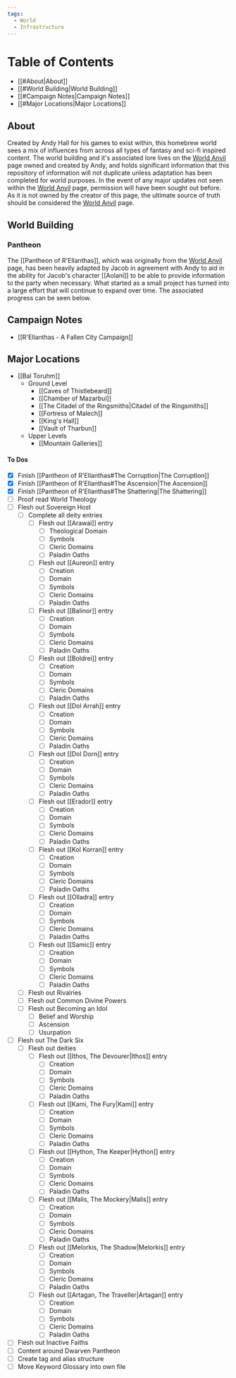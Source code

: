 ```yaml
---
tags:
  - World
  - Infrastructure
---
```

# Table of Contents
- [[#About|About]]
- [[#World Building|World Building]]
- [[#Campaign Notes|Campaign Notes]]
- [[#Major Locations|Major Locations]]

## About
Created by Andy Hall for his games to exist within, this homebrew world sees a mix of influences from across all types of fantasy and sci-fi inspired content. The world building and it's associated lore lives on the [World Anvil](https://www.worldanvil.com/w/r-ellanthas-hidden-town-gm) page owned and created by Andy, and holds significant information that this repository of information will not duplicate unless adaptation has been completed for world purposes. In the event of any major updates not seen within the [World Anvil](https://www.worldanvil.com/w/r-ellanthas-hidden-town-gm) page, permission will have been sought out before. As it is not owned by the creator of this page, the ultimate source of truth should be considered the [World Anvil](https://www.worldanvil.com/w/r-ellanthas-hidden-town-gm) page.
## World Building
### Pantheon
The [[Pantheon of R'Ellanthas]], which was originally from the [World Anvil](https://www.worldanvil.com/w/r-ellanthas-hidden-town-gm) page, has been heavily adapted by Jacob in agreement with Andy to aid in the ability for Jacob's character [[Aolani]] to be able to provide information to the party when necessary. What started as a small project has turned into a large effort that will continue to expand over time. The associated progress can be seen below. 


## Campaign Notes
- [[R'Ellanthas - A Fallen City Campaign]]
## Major Locations
- [[Bal Toruhm]]
	- Ground Level
		- [[Caves of Thistlebeard]]
		- [[Chamber of Mazarbul]]
		- [[The Citadel of the Ringsmiths|Citadel of the Ringsmiths]]
		- [[Fortress of Malech]]
		- [[King's Hall]]
		- [[Vault of Tharbun]]
	- Upper Levels
		- [[Mountain Galleries]]
#### To Dos
- [x] Finish [[Pantheon of R'Ellanthas#The Corruption|The Corruption]]
- [x] Finish [[Pantheon of R'Ellanthas#The Ascension|The Ascension]]
- [x] Finish [[Pantheon of R'Ellanthas#The Shattering|The Shattering]]
- [ ] Proof read World Theology
- [ ] Flesh out Sovereign Host
	- [ ] Complete all deity entries
		- [ ] Flesh out [[Arawai]] entry
			- [ ] Theological Domain
			- [ ] Symbols
			- [ ] Cleric Domains
			- [ ] Paladin Oaths
		- [ ] Flesh out [[Aureon]] entry
			- [ ] Creation
			- [ ] Domain
			- [ ] Symbols
			- [ ] Cleric Domains
			- [ ] Paladin Oaths
		- [ ] Flesh out [[Balinor]] entry
			- [ ] Creation
			- [ ] Domain
			- [ ] Symbols
			- [ ] Cleric Domains
			- [ ] Paladin Oaths
		- [ ] Flesh out [[Boldrei]] entry
			- [ ] Creation
			- [ ] Domain
			- [ ] Symbols
			- [ ] Cleric Domains
			- [ ] Paladin Oaths
		- [ ] Flesh out [[Dol Arrah]] entry
			- [ ] Creation
			- [ ] Domain
			- [ ] Symbols
			- [ ] Cleric Domains
			- [ ] Paladin Oaths
		- [ ] Flesh out [[Dol Dorn]] entry
			- [ ] Creation
			- [ ] Domain
			- [ ] Symbols
			- [ ] Cleric Domains
			- [ ] Paladin Oaths
		- [ ] Flesh out [[Erador]] entry
			- [ ] Creation
			- [ ] Domain
			- [ ] Symbols
			- [ ] Cleric Domains
			- [ ] Paladin Oaths
		- [ ] Flesh out [[Kol Korran]] entry
			- [ ] Creation
			- [ ] Domain
			- [ ] Symbols
			- [ ] Cleric Domains
			- [ ] Paladin Oaths
		- [ ] Flesh out [[Olladra]] entry
			- [ ] Creation
			- [ ] Domain
			- [ ] Symbols
			- [ ] Cleric Domains
			- [ ] Paladin Oaths
		- [ ] Flesh out [[Samic]] entry
			- [ ] Creation
			- [ ] Domain
			- [ ] Symbols
			- [ ] Cleric Domains
			- [ ] Paladin Oaths
	- [ ] Flesh out Rivalries
	- [ ] Flesh out Common Divine Powers
	- [ ] Flesh out Becoming an Idol
		- [ ] Belief and Worship
		- [ ] Ascension
		- [ ] Usurpation
- [ ] Flesh out The Dark Six
	- [ ] Flesh out deities
		- [ ] Flesh out [[Ithos, The Devourer|Ithos]] entry
			- [ ] Creation
			- [ ] Domain
			- [ ] Symbols
			- [ ] Cleric Domains
			- [ ] Paladin Oaths
		- [ ] Flesh out [[Kami, The Fury|Kami]] entry
			- [ ] Creation
			- [ ] Domain
			- [ ] Symbols
			- [ ] Cleric Domains
			- [ ] Paladin Oaths
		- [ ] Flesh out [[Hython, The Keeper|Hython]] entry
			- [ ] Creation
			- [ ] Domain
			- [ ] Symbols
			- [ ] Cleric Domains
			- [ ] Paladin Oaths
		- [ ] Flesh out [[Malis, The Mockery|Malis]] entry
			- [ ] Creation
			- [ ] Domain
			- [ ] Symbols
			- [ ] Cleric Domains
			- [ ] Paladin Oaths
		- [ ] Flesh out [[Melorkis, The Shadow|Melorkis]] entry
			- [ ] Creation
			- [ ] Domain
			- [ ] Symbols
			- [ ] Cleric Domains
			- [ ] Paladin Oaths
		- [ ] Flesh out [[Artagan, The Traveller|Artagan]] entry
			- [ ] Creation
			- [ ] Domain
			- [ ] Symbols
			- [ ] Cleric Domains
			- [ ] Paladin Oaths
- [ ] Flesh out Inactive Faiths
- [ ] Content around Dwarven Pantheon
- [ ] Create tag and alias structure
- [ ] Move Keyword Glossary into own file
